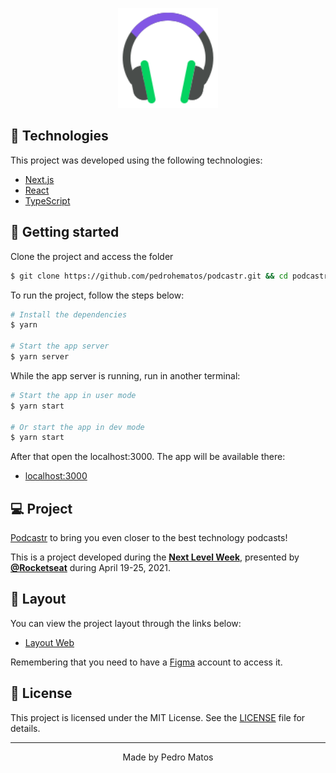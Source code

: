 <p align="center">
  <img alt="Headset" src=".github/icon.svg" width="160px">
</p>

## 🧪 Technologies

This project was developed using the following technologies:

- [Next.js](https://nextjs.org/)
- [React](https://reactjs.org)
- [TypeScript](https://www.typescriptlang.org/)

## 🚀 Getting started

Clone the project and access the folder

```bash
$ git clone https://github.com/pedrohematos/podcastr.git && cd podcastr
```

To run the project, follow the steps below:

```bash
# Install the dependencies
$ yarn

# Start the app server
$ yarn server
```

While the app server is running, run in another terminal:

```bash
# Start the app in user mode
$ yarn start

# Or start the app in dev mode
$ yarn start
```

After that open the localhost:3000. The app will be available there:

- [localhost:3000](http://localhost:3000/)


## 💻 Project

[Podcastr](https://podcastr-nlw.vercel.app/) to bring you even closer to the best technology podcasts!

This is a project developed during the **[Next Level Week](https://nextlevelweek.com/)**, presented by **[@Rocketseat](https://github.com/Rocketseat)** during April 19-25, 2021.

## 🔖 Layout

You can view the project layout through the links below:

- [Layout Web](https://www.figma.com/file/UwFEntsHpHYJlHNQAQr4gA/Podcastr?node-id=160%3A2761)

Remembering that you need to have a [Figma](http://figma.com/) account to access it.

## 📝 License

This project is licensed under the MIT License. See the [LICENSE](LICENSE.md) file for details.

---

<p align="center">Made by Pedro Matos</p>

